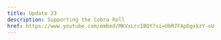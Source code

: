 ```yaml
---
title: Update 23
description: Supporting the Cobra Roll
href: https://www.youtube.com/embed/MKVxLrcIBQY?si=UbR7FApDgxkzY-oU
---
```

